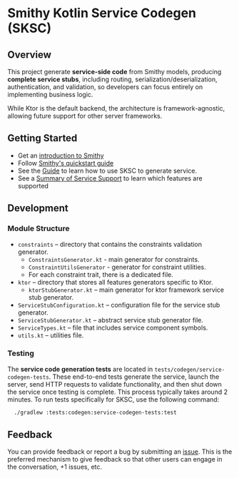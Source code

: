 # Smithy Kotlin Service Codegen (SKSC)

## Overview

This project generate **service-side code** from Smithy models, producing **complete service stubs**, including routing, serialization/deserialization, authentication, and validation, so developers can focus entirely on implementing business logic.

While Ktor is the default backend, the architecture is framework-agnostic, allowing future support for other server frameworks.


## Getting Started

- Get an [introduction to Smithy](https://smithy.io/2.0/index.html)
- Follow [Smithy's quickstart guide](https://smithy.io/2.0/quickstart.html)
- See the [Guide](docs/GettingStarted.md) to learn how to use SKSC to generate service.
- See a [Summary of Service Support](docs/Summary.md) to learn which features are supported


## Development

### Module Structure

- `constraints` – directory that contains the constraints validation generator.
  - `ConstraintsGenerator.kt` - main generator for constraints.
  - `ConstraintUtilsGenerator` - generator for constraint utilities.
  - For each constraint trait, there is a dedicated file.
- `ktor` – directory that stores all features generators specific to Ktor.
  - `ktorStubGenerator.kt` – main generator for ktor framework service stub generator.
- `ServiceStubConfiguration.kt` – configuration file for the service stub generator.
- `ServiceStubGenerator.kt` – abstract service stub generator file.
- `ServiceTypes.kt` – file that includes service component symbols.
- `utils.kt` – utilities file.

### Testing

The **service code generation tests** are located in `tests/codegen/service-codegen-tests`. These end-to-end tests generate the service, launch the server, send HTTP requests to validate functionality, and then shut down the service once testing is complete. This process typically takes around 2 minutes. To run tests specifically for SKSC, use the following command:
```bash
  ./gradlew :tests:codegen:service-codegen-tests:test
```

## Feedback

You can provide feedback or report a bug by submitting an [issue](https://github.com/smithy-lang/smithy-kotlin/issues/new/choose).
This is the preferred mechanism to give feedback so that other users can engage in the conversation, +1 issues, etc.